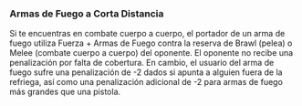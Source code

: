 ### Armas de Fuego a Corta Distancia

Si te encuentras en combate cuerpo a cuerpo, el portador de un arma de fuego utiliza Fuerza + Armas de Fuego contra la reserva de Brawl (pelea) o Melee (combate cuerpo a cuerpo) del oponente. El oponente no recibe una penalización por falta de cobertura. En cambio, el usuario del arma de fuego sufre una penalización de -2 dados si apunta a alguien fuera de la refriega, así como una penalización adicional de -2 para armas de fuego más grandes que una pistola.